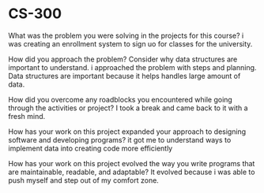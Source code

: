 # CS-300

What was the problem you were solving in the projects for this course?
i was creating an enrollment system to sign uo for classes for the university. 

How did you approach the problem? Consider why data structures are important to understand.
i approached the problem with steps and planning. Data structures are important because it helps handles large amount of data.

How did you overcome any roadblocks you encountered while going through the activities or project?
I took a break and came back to it with a fresh mind.

How has your work on this project expanded your approach to designing software and developing programs?
it got me to understand ways to implement data into creating code more efficiently

How has your work on this project evolved the way you write programs that are maintainable, readable, and adaptable?
It evolved because i was able to push myself and step out of my comfort zone. 
